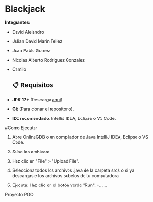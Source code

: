 # Blackjack
**Integrantes:**
- David Alejandro
- Julian David Marin Tellez
- Juan Pablo Gomez
- Nicolas Alberto Rodriguez Gonzalez
- Camilo

  ## 📋 Requisitos  
- **JDK 17+** (Descarga [aquí](https://adoptium.net/)).  
- **Git** (Para clonar el repositorio).  
- **IDE recomendado**: IntelliJ IDEA, Eclipse o VS Code.  

#Como Ejecutar

1. Abre OnlineGDB o un compilador de Java IntelliJ IDEA, Eclipse o VS Code.

2. Sube los archivos:

4. Haz clic en "File" > "Upload File".

5. Selecciona todos los archivos .java de la carpeta src/. o si ya descargaste los archivos subelos de tu computadora

6. Ejecuta: Haz clic en el botón verde "Run".
-.......
  
Proyecto POO
